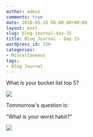 ```yaml
---
author: admin
comments: true
date: 2010-05-26 06:00:00+00:00
layout: post
slug: blog-journal-day-15
title: Blog Journal - Day 15
wordpress_id: 336
categories:
- Miscellaneous
tags:
- Blog Journal
---
```


What is your bucket list top 5?

  


[![](http://farm4.static.flickr.com/3411/4640242436_218b5f4a2a_b.jpg)](http://farm4.static.flickr.com/3411/4640242436_218b5f4a2a_b.jpg)

  


Tommorrow's question is:

"What is your worst habit?"

  


  


![](https://blogger.googleusercontent.com/tracker/251139911615938991-3505320685496164064?l=www.outmumbered.com)
